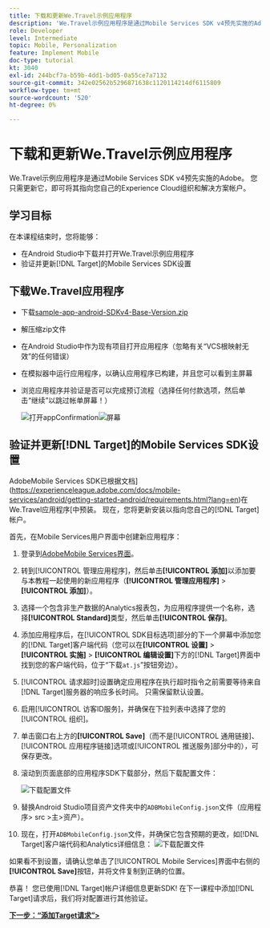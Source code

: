 ```yaml
---
title: 下载和更新We.Travel示例应用程序
description: 'We.Travel示例应用程序是通过Mobile Services SDK v4预先实施的Adobe。 您只需更新它，即可将其指向您自己的Experience Cloud组织和解决方案帐户。   '
role: Developer
level: Intermediate
topic: Mobile, Personalization
feature: Implement Mobile
doc-type: tutorial
kt: 3040
exl-id: 244bcf7a-b59b-4dd1-bd05-0a55ce7a7132
source-git-commit: 342e02562b5296871638c1120114214df6115809
workflow-type: tm+mt
source-wordcount: '520'
ht-degree: 0%

---
```


# 下载和更新We.Travel示例应用程序

We.Travel示例应用程序是通过Mobile Services SDK v4预先实施的Adobe。 您只需更新它，即可将其指向您自己的Experience Cloud组织和解决方案帐户。

## 学习目标

在本课程结束时，您将能够：

* 在Android Studio中下载并打开We.Travel示例应用程序
* 验证并更新[!DNL Target]的Mobile Services SDK设置

## 下载We.Travel应用程序

* 下载[sample-app-android-SDKv4-Base-Version.zip](assets/sample-app-android-SDKv4-Base-Version.zip)
* 解压缩zip文件
* 在Android Studio中作为现有项目打开应用程序（忽略有关“VCS根映射无效”的任何错误）
* 在模拟器中运行应用程序，以确认应用程序已构建，并且您可以看到主屏幕
* 浏览应用程序并验证是否可以完成预订流程（选择任何付款选项，然后单击“继续”以跳过帐单屏幕！）

   ![打开appConfirmation](assets/wetravel_homeScreen.png)![屏幕](assets/wetravel_confirmationScreen.png)

## 验证并更新[!DNL Target]的Mobile Services SDK设置

AdobeMobile Services SDK已根据文档](https://experienceleague.adobe.com/docs/mobile-services/android/getting-started-android/requirements.html?lang=en)在We.Travel应用程序[中预装。 现在，您将更新安装以指向您自己的[!DNL Target]帐户。

首先，在Mobile Services用户界面中创建新应用程序：

1. 登录到[AdobeMobile Services界面](https://mobilemarketing.adobe.com/)。
1. 转到[!UICONTROL 管理应用程序]，然后单击&#x200B;**[!UICONTROL 添加]**&#x200B;以添加要与本教程一起使用的新应用程序（**[!UICONTROL 管理应用程序]** > **[!UICONTROL 添加]**）。
1. 选择一个包含非生产数据的Analytics报表包，为应用程序提供一个名称，选择&#x200B;**[!UICONTROL Standard]**&#x200B;类型，然后单击&#x200B;**[!UICONTROL 保存]**。
1. 添加应用程序后，在[!UICONTROL SDK目标选项]部分的下一个屏幕中添加您的[!DNL Target]客户端代码（您可以在&#x200B;**[!UICONTROL 设置]** > **[!UICONTROL 实施]** > **[!UICONTROL 编辑设置]**&#x200B;下方的[!DNL Target]界面中找到您的客户端代码，位于“下载`at.js`”按钮旁边）。
1. [!UICONTROL 请求超时]设置确定应用程序在执行超时指令之前需要等待来自[!DNL Target]服务器的响应多长时间。 只需保留默认设置。
1. 启用[!UICONTROL 访客ID服务]，并确保在下拉列表中选择了您的[!UICONTROL 组织]。
1. 单击窗口右上方的&#x200B;**[!UICONTROL Save]**（而不是[!UICONTROL 通用链接]、[!UICONTROL 应用程序链接]选项或[!UICONTROL 推送服务]部分中的），可保存更改。
1. 滚动到页面底部的应用程序SDK下载部分，然后下载配置文件：

   ![下载配置文件](assets/config_file.jpg)

1. 替换Android Studio项目资产文件夹中的`ADBMobileConfig.json`文件（应用程序> src >主>资产）。

1. 现在，打开`ADBMobileConfig.json`文件，并确保它包含预期的更改，如[!DNL Target]客户端代码和Analytics详细信息：
   ![下载配置文件](assets/client_code.jpg)

如果看不到设置，请确认您单击了[!UICONTROL Mobile Services]界面中右侧的&#x200B;**[!UICONTROL Save]**&#x200B;按钮，并将文件复制到正确的位置。

恭喜！ 您已使用[!DNL Target]帐户详细信息更新SDK! 在下一课程中添加[!DNL Target]请求后，我们将对配置进行其他验证。

**[下一步：“添加Target请求”>](add-requests.md)**
